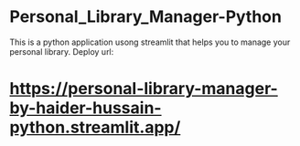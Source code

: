 # Personal_Library_Manager-Python
This is a  python application usong streamlit that helps you to manage your personal library.
Deploy url:
   # https://personal-library-manager-by-haider-hussain-python.streamlit.app/
